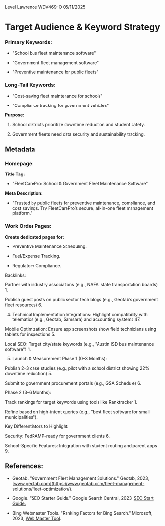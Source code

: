 Level Lawrence
WDV469-O
05/11/2025

# Target Audience & Keyword Strategy

### Primary Keywords:

- "School bus fleet maintenance software"

- "Government fleet management software"

- "Preventive maintenance for public fleets"

### Long-Tail Keywords:

- "Cost-saving fleet maintenance for schools"

- "Compliance tracking for government vehicles"

**Purpose:**

1. School districts prioritize downtime reduction and student safety.

1. Government fleets need data security and sustainability tracking.

## Metadata

### Homepage:

**Title Tag:**

- "FleetCarePro: School & Government Fleet Maintenance Software"

**Meta Description:**

- "Trusted by public fleets for preventive maintenance, compliance, and cost savings. Try FleetCarePro’s secure, all-in-one fleet management platform."

### Work Order Pages:

**Create dedicated pages for:**

- Preventive Maintenance Scheduling.

- Fuel/Expense Tracking.

- Regulatory Compliance.

Backlinks:

Partner with industry associations (e.g., NAFA, state transportation boards) 1.

Publish guest posts on public sector tech blogs (e.g., Geotab’s government fleet resources) 6.

4. Technical Implementation
   Integrations: Highlight compatibility with telematics (e.g., Geotab, Samsara) and accounting systems 47.

Mobile Optimization: Ensure app screenshots show field technicians using tablets for inspections 5.

Local SEO: Target city/state keywords (e.g., "Austin ISD bus maintenance software") 1.

5. Launch & Measurement
   Phase 1 (0–3 Months):

Publish 2–3 case studies (e.g., pilot with a school district showing 22% downtime reduction) 5.

Submit to government procurement portals (e.g., GSA Schedule) 6.

Phase 2 (3–6 Months):

Track rankings for target keywords using tools like Ranktracker 1.

Refine based on high-intent queries (e.g., "best fleet software for small municipalities").

Key Differentiators to Highlight:

Security: FedRAMP-ready for government clients 6.

School-Specific Features: Integration with student routing and parent apps 9.

## References:

- Geotab. "Government Fleet Management Solutions." Geotab, 2023, [www.geotab.com](https://www.geotab.com/fleet-management-solutions/fleet-optimization/).

- Google. "SEO Starter Guide." Google Search Central, 2023, [SEO Start Guide.](https://developers.google.com/search/docs/fundamentals/seo-starter-guide)

- Bing Webmaster Tools. "Ranking Factors for Bing Search." Microsoft, 2023, [Web Master Tool](https://www.bing.com/webmasters/help/refreshed-webmaster-tools-7c7d2533).
